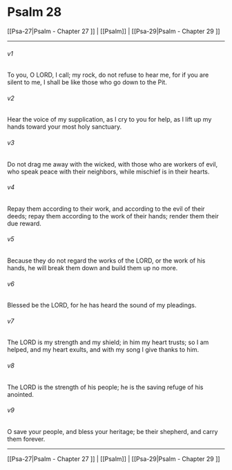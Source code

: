 # Psalm 28

[[Psa-27|Psalm - Chapter 27 ]] | [[Psalm]] | [[Psa-29|Psalm - Chapter 29 ]]
***

###### v1
To you, O LORD, I call; my rock, do not refuse to hear me, for if you are silent to me, I shall be like those who go down to the Pit.
###### v2
Hear the voice of my supplication, as I cry to you for help, as I lift up my hands toward your most holy sanctuary.
###### v3
Do not drag me away with the wicked, with those who are workers of evil, who speak peace with their neighbors, while mischief is in their hearts.
###### v4
Repay them according to their work, and according to the evil of their deeds; repay them according to the work of their hands; render them their due reward.
###### v5
Because they do not regard the works of the LORD, or the work of his hands, he will break them down and build them up no more.
###### v6
Blessed be the LORD, for he has heard the sound of my pleadings.
###### v7
The LORD is my strength and my shield; in him my heart trusts; so I am helped, and my heart exults, and with my song I give thanks to him.
###### v8
The LORD is the strength of his people; he is the saving refuge of his anointed.
###### v9
O save your people, and bless your heritage; be their shepherd, and carry them forever.

***

[[Psa-27|Psalm - Chapter 27 ]] | [[Psalm]] | [[Psa-29|Psalm - Chapter 29 ]]
